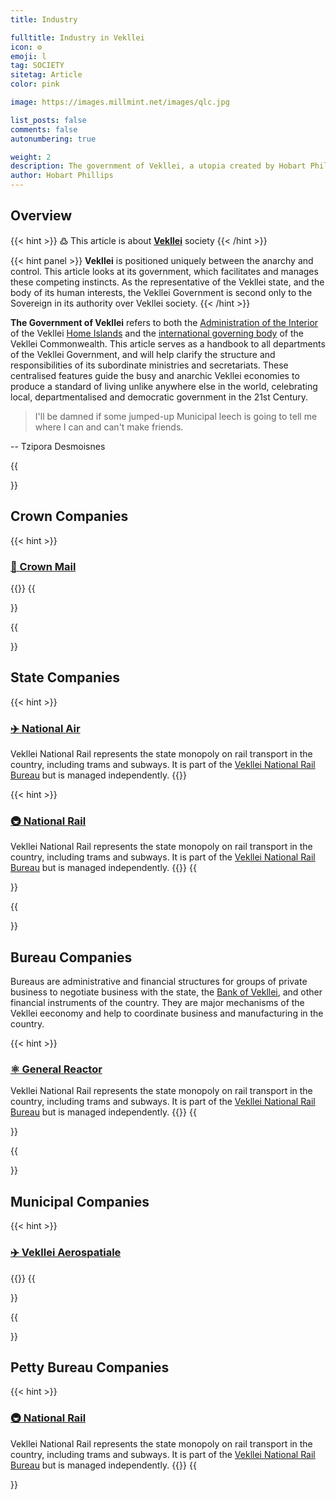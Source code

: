 ```yaml
---
title: Industry

fulltitle: Industry in Vekllei
icon: ⚙️
emoji: l
tag: SOCIETY
sitetag: Article
color: pink

image: https://images.millmint.net/images/qlc.jpg

list_posts: false
comments: false
autonumbering: true

weight: 2
description: The government of Vekllei, a utopia created by Hobart Phillips.
author: Hobart Phillips
---
```


## Overview
{{< hint >}}
߷ This article is about [**Vekllei**](/utopia/vekllei) society
{{< /hint >}}

{{< hint panel >}}
**Vekllei** is positioned uniquely between the anarchy and control. This article looks at its government, which facilitates and manages these competing instincts. As the representative of the Vekllei state, and the body of its human interests, the Vekllei Government is second only to the Sovereign in its authority over Vekllei society.
{{< /hint >}}

**The Government of Vekllei** refers to both the [Administration of the Interior](/utopia/society/government/#administration-of-the-interior) of the Vekllei [Home Islands](/utopia/vekllei/) and the [international governing body](/utopia/society/government/#administration-of-the-commonwealth) of the Vekllei Commonwealth. This article serves as a handbook to all departments of the Vekllei Government, and will help clarify the structure and responsibilities of its subordinate ministries and secretariats. These centralised features guide the busy and anarchic Vekllei economies to produce a standard of living unlike anywhere else in the world, celebrating local, departmentalised and democratic government in the 21st Century.

> I'll be damned if some jumped-up Municipal leech is going to tell me where I can and can't make friends.

-- Tzipora Desmoisnes
  
{{<section>}}
## Crown Companies

{{< hint >}}
### [<span class="smallicon">📯</span> Crown Mail](/utopia/society/industry/mail)
{{</hint>}}
{{</section>}}

{{<section>}}
## State Companies

{{< hint >}}
### [<span class="smallicon">✈️</span> National Air](/utopia/society/industry/air)
Vekllei National Rail represents the state monopoly on rail transport in the country, including trams and subways. It is part of the [Vekllei National Rail Bureau](/utopia/society/government/#national-railways-bureau) but is managed independently.
{{</hint>}}

{{< hint >}}
### [<span class="smallicon">🚇</span> National Rail](/utopia/society/industry/rail)
Vekllei National Rail represents the state monopoly on rail transport in the country, including trams and subways. It is part of the [Vekllei National Rail Bureau](/utopia/society/government/#national-railways-bureau) but is managed independently.
{{</hint>}}
{{</section>}}

{{<section>}}
## Bureau Companies

Bureaus are administrative and financial structures for groups of private business to negotiate business with the state, the [Bank of Vekllei](/utopia/society/government/#bank-of-vekllei), and other financial instruments of the country. They are major mechanisms of the Vekllei eeconomy and help to coordinate business and manufacturing in the country.

{{< hint >}}
### [<span class="smallicon">⚛️</span> General Reactor](/utopia/society/industry/rail)
Vekllei National Rail represents the state monopoly on rail transport in the country, including trams and subways. It is part of the [Vekllei National Rail Bureau](/utopia/society/government/#vekllei-national-rail-bureau) but is managed independently.
{{</hint>}}
{{</section>}}

{{<section>}}
## Municipal Companies

{{< hint >}}
### [<span class="smallicon">✈️</span> Vekllei Aerospatiale](/utopia/society/industry/aerospatiale)
{{</hint>}}
{{</section>}}

{{<section>}}
## Petty Bureau Companies

{{< hint >}}
### [<span class="smallicon">🚇</span> National Rail](/utopia/society/industry/rail)
Vekllei National Rail represents the state monopoly on rail transport in the country, including trams and subways. It is part of the [Vekllei National Rail Bureau](/utopia/society/government/#vekllei-national-rail-bureau) but is managed independently.
{{</hint>}}
{{</section>}}
